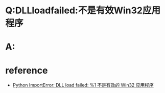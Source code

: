 # Q:DLLloadfailed:不是有效Win32应用程序

# A:

# reference
- [Python ImportError: DLL load failed: %1 不是有效的 Win32 应用程序](https://blog.csdn.net/sinat_34615726/article/details/67636949)